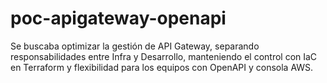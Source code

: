 # poc-apigateway-openapi
Se buscaba optimizar la gestión de API Gateway, separando responsabilidades entre Infra y Desarrollo, manteniendo el control con IaC en Terraform y flexibilidad para los equipos con OpenAPI y consola AWS.
